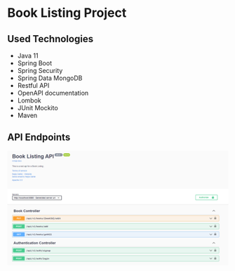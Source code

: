 # Book Listing Project

## Used Technologies

- Java 11
- Spring Boot
- Spring Security
- Spring Data MongoDB
- Restful API
- OpenAPI documentation
- Lombok
- JUnit Mockito
- Maven

## API Endpoints

![endpoints](./docs/endpoint.png)
